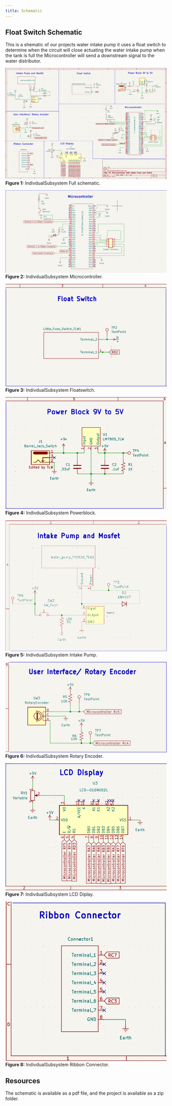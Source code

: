 ```yaml
---
title: Schematic
---
```


## Float Switch Schematic

This is a shematic of our projects water intake pump it uses a float switch to determine when the circuit will close actuating the water intake pump when the tank is full the Microcontroller will send a downstream signal to the water distributor. 


![schematic](CircuitMain.png)
**Figure 1:** IndivdualSubsystem Full schematic.

![schematic](Microcontroller.png)
**Figure 2:** IndivdualSubsystem Microcontroller.

![schematic](FloatSwitchSchematic.png)
**Figure 3:** IndivdualSubsystem Floatswitch.

![schematic](PowerBlock.png)
**Figure 4:** IndivdualSubsystem Powerblock.

![schematic](Intake.png)
**Figure 5:** IndivdualSubsystem Intake Pump.

![schematic](Userinterface.png)
**Figure 6:** IndivdualSubsystem Rotary Encoder.


![schematic](LCD.png)
**Figure 7:** IndivdualSubsystem LCD Diplay.


![schematic](RibbonConnector.png)
**Figure 8:** IndivdualSubsystem Ribbon Connector.


## Resources

The schematic is available as a pdf file, and the project is available as a zip folder.



